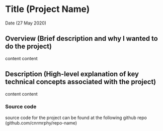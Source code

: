 # Title (Project Name)
Date (27 May 2020)

## Overview (Brief description and why I wanted to do the project)
content content

## Description (High-level explanation of key technical concepts associated with the project)
content content 

### Source code 
source code for the project can be found at the following github repo (github.com/cnrmrphy/repo-name)

